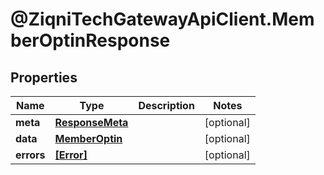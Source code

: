 # @ZiqniTechGatewayApiClient.MemberOptinResponse

## Properties

Name | Type | Description | Notes
------------ | ------------- | ------------- | -------------
**meta** | [**ResponseMeta**](ResponseMeta.md) |  | [optional] 
**data** | [**MemberOptin**](MemberOptin.md) |  | [optional] 
**errors** | [**[Error]**](Error.md) |  | [optional] 


